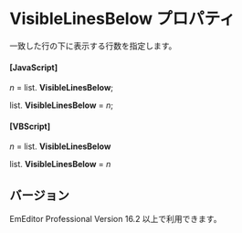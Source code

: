 # VisibleLinesBelow プロパティ

一致した行の下に表示する行数を指定します。

#### \[JavaScript\]

_n_ = list. **VisibleLinesBelow**;

list. **VisibleLinesBelow** = _n_;

#### \[VBScript\]

_n_ = list. **VisibleLinesBelow**

list. **VisibleLinesBelow** = _n_

## バージョン

EmEditor Professional Version 16.2 以上で利用できます。